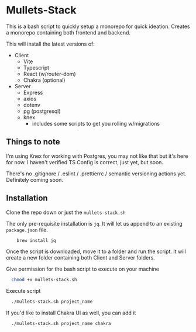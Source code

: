 
# Mullets-Stack

This is a bash script to quickly setup a monorepo for quick ideation. Creates a monorepo containing both frontend and backend.

This will install the latest versions of:

- Client
    - Vite
    - Typescript
    - React (w/router-dom)
    - Chakra (optional)
- Server
    - Express
    - axios
    - dotenv
    - pg (postgresql)
    - knex
        - includes some scripts to get you rolling w/migrations

## Things to note

I'm using Knex for working with Postgres, you may not like that but it's here for now. I haven't verified TS Config is correct, just yet, but soon.

There's no .gitignore / .eslint / .prettierrc / semantic versioning actions yet. Definitely coming soon.


## Installation

Clone the repo down or just the `mullets-stack.sh`

The only pre-requisite installation is `jq`. It will let us append to an existing `package.json` file.

```bash
    brew install jq
```

Once the script is downloaded, move it to a folder and run the script. It will create a new folder containing both Client and Server folders.

Give permission for the bash script to execute on your machine
```bash
  chmod +x mullets-stack.sh
```

Execute script
```bash
  ./mullets-stack.sh project_name
```

If you'd like to install Chakra UI as well, you can add it

```bash
  ./mullets-stack.sh project_name chakra
```
